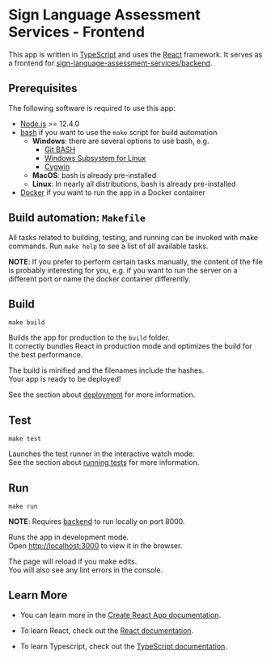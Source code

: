 # Sign Language Assessment Services - Frontend

This app is written in [TypeScript](https://www.typescriptlang.org/) and uses the [React](https://reactjs.org/) framework.
It serves as a frontend for [sign-language-assessment-services/backend](https://github.com/sign-language-assessment-services/backend).

## Prerequisites

The following software is required to use this app:

- [Node.js](https://nodejs.org/) >= 12.4.0
- [bash](https://www.gnu.org/software/bash/) if you want to use the `make` script for build automation
  - **Windows**: there are several options to use bash, e.g.
    - [Git BASH](https://gitforwindows.org/)
    - [Windows Subsystem for Linux](https://docs.microsoft.com/windows/wsl/install-win10)
    - [Cygwin](https://www.cygwin.com/)
  - **MacOS**: bash is already pre-installed
  - **Linux**: In nearly all distributions, bash is already pre-installed
- [Docker](https://www.docker.com/) if you want to run the app in a Docker container

## Build automation: `Makefile`

All tasks related to building, testing, and running can be invoked with
make commands. Run `make help` to see a list of all available tasks.

**NOTE**: If you prefer to perform certain tasks manually, the content of the
file is probably interesting for you, e.g. if you want to run the server on
a different port or name the docker container differently.

## Build

`make build`

Builds the app for production to the `build` folder.<br />
It correctly bundles React in production mode and optimizes the build for the best performance.

The build is minified and the filenames include the hashes.<br />
Your app is ready to be deployed!

See the section about [deployment](https://facebook.github.io/create-react-app/docs/deployment) for more information.

## Test

`make test`

Launches the test runner in the interactive watch mode.<br />
See the section about [running tests](https://facebook.github.io/create-react-app/docs/running-tests) for more information.

## Run

`make run`

**NOTE**: Requires [backend](https://github.com/sign-language-assessment-services/backend) to run locally on port 8000.

Runs the app in development mode.<br />
Open [http://localhost:3000](http://localhost:3000) to view it in the browser.

The page will reload if you make edits.<br />
You will also see any lint errors in the console.

## Learn More

- You can learn more in the [Create React App documentation](https://facebook.github.io/create-react-app/docs/getting-started).

- To learn React, check out the [React documentation](https://reactjs.org/).

- To learn Typescript, check out the [TypeScript documentation](https://www.typescriptlang.org/).

